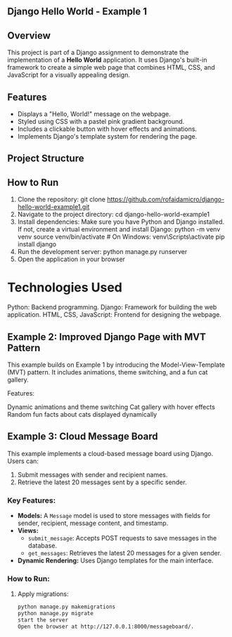 ## Django Hello World - Example 1

## Overview
This project is part of a Django assignment to demonstrate the implementation of a **Hello World** application. It uses Django's built-in framework to create a simple web page that combines HTML, CSS, and JavaScript for a visually appealing design.

## Features
- Displays a "Hello, World!" message on the webpage.
- Styled using CSS with a pastel pink gradient background.
- Includes a clickable button with hover effects and animations.
- Implements Django's template system for rendering the page.

## Project Structure

## How to Run
1. Clone the repository:
   git clone https://github.com/rofaidamicro/django-hello-world-example1.git
2. Navigate to the project directory: cd django-hello-world-example1
3. Install dependencies: Make sure you have Python and Django installed. If not, create a virtual environment and install Django: python -m venv venv
source venv/bin/activate   # On Windows: venv\Scripts\activate
pip install django 
4. Run the development server: python manage.py runserver
5. Open the application in your browser
 # Technologies Used
Python: Backend programming.
Django: Framework for building the web application.
HTML, CSS, JavaScript: Frontend for designing the webpage.


## Example 2: Improved Django Page with MVT Pattern
This example builds on Example 1 by introducing the Model-View-Template (MVT) pattern. It includes animations, theme switching, and a fun cat gallery.

Features:

Dynamic animations and theme switching
Cat gallery with hover effects
Random fun facts about cats displayed dynamically
## Example 3: Cloud Message Board

This example implements a cloud-based message board using Django. Users can:
1. Submit messages with sender and recipient names.
2. Retrieve the latest 20 messages sent by a specific sender.

### Key Features:
- **Models:** A `Message` model is used to store messages with fields for sender, recipient, message content, and timestamp.
- **Views:**
  - `submit_message`: Accepts POST requests to save messages in the database.
  - `get_messages`: Retrieves the latest 20 messages for a given sender.
- **Dynamic Rendering:** Uses Django templates for the main interface.

### How to Run:
1. Apply migrations:
   ```bash
   python manage.py makemigrations
   python manage.py migrate
   start the server
   Open the browser at http://127.0.0.1:8000/messageboard/.


